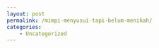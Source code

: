 ```yaml
---
layout: post
permalink: /mimpi-menyusui-tapi-belum-menikah/
categories:
    - Uncategorized
---
```


